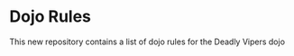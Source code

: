 Dojo Rules
==========

This new repository contains a list of dojo rules for the Deadly Vipers dojo

